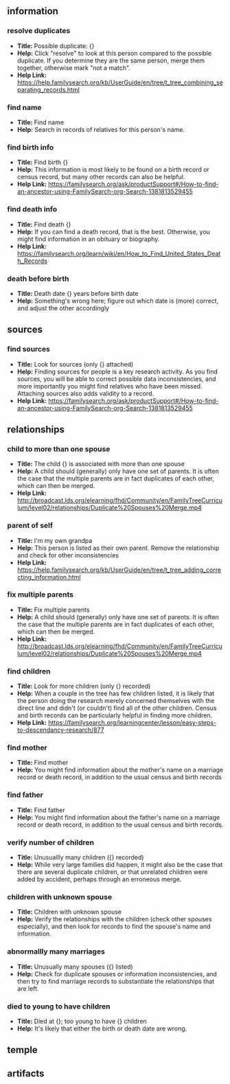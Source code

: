 
## information

### resolve duplicates

- **Title:** Possible duplicate: {}
- **Help:** Click "resolve" to look at this person compared to the possible duplicate. If you determine they are the same person, merge them together, otherwise mark "not a match".
- **Help Link:** https://help.familysearch.org/kb/UserGuide/en/tree/t_tree_combining_separating_records.html

### find name

- **Title:** Find name
- **Help:** Search in records of relatives for this person's name.

### find birth info

- **Title:** Find birth {}
- **Help:** This information is most likely to be found on a birth record or census record, but many other records can also be helpful.
- **Help Link:** https://familysearch.org/ask/productSupport#/How-to-find-an-ancestor-using-FamilySearch-org-Search-1381813529455

### find death info

- **Title:** Find death {}
- **Help:** If you can find a death record, that is the best. Otherwise, you might find information in an obituary or biography.
- **Help Link:** https://familysearch.org/learn/wiki/en/How_to_Find_United_States_Death_Records

### death before birth

- **Title:** Death date {} years before birth date
- **Help:** Something's wrong here; figure out which date is (more) correct, and adjust the other accordingly


## sources

### find sources

- **Title:** Look for sources (only {} attached)
- **Help:** Finding sources for people is a key research activity. As you find sources, you will be able to correct possible data inconsistencies, and more importantly you might find relatives who have been missed. Attaching sources also adds validity to a record.
- **Help Link:** https://familysearch.org/ask/productSupport#/How-to-find-an-ancestor-using-FamilySearch-org-Search-1381813529455


## relationships

### child to more than one spouse

- **Title:** The child {} is associated with more than one spouse
- **Help:** A child should (generally) only have one set of parents. It is often the case that the multiple parents are in fact duplicates of each other, which can then be merged.
- **Help Link:** http://broadcast.lds.org/elearning/fhd/Community/en/FamilyTreeCurriculum/level02/relationships/Duplicate%20Spouses%20Merge.mp4

### parent of self

- **Title:** I'm my own grandpa
- **Help:** This person is listed as their own parent. Remove the relationship and check for other inconsistencies
- **Help Link:** https://help.familysearch.org/kb/UserGuide/en/tree/t_tree_adding_correcting_information.html

### fix multiple parents

- **Title:** Fix multiple parents
- **Help:** A child should (generally) only have one set of parents. It is often the case that the multiple parents are in fact duplicates of each other, which can then be merged.
- **Help Link:** http://broadcast.lds.org/elearning/fhd/Community/en/FamilyTreeCurriculum/level02/relationships/Duplicate%20Spouses%20Merge.mp4

### find children

- **Title:** Look for more children (only {} recorded)
- **Help:** When a couple in the tree has few children listed, it is likely that the person doing the research merely concerned themselves with the direct line and didn't (or couldn't) find all of the other children. Census and birth records can be particularly helpful in finding more children.
- **Help Link:** https://familysearch.org/learningcenter/lesson/easy-steps-to-descendancy-research/877

### find mother

- **Title:** Find mother
- **Help:** You might find information about the mother's name on a marriage record or death record, in addition to the usual census and birth records

### find father

- **Title:** Find father
- **Help:** You might find information about the father's name on a marriage record or death record, in addition to the usual census and birth records.

### verify number of children

- **Title:** Unusuallly many children ({} recorded)
- **Help:** While very large families did happen, it might also be the case that there are several duplicate children, or that unrelated children were added by accident, perhaps through an erroneous merge.

### children with unknown spouse

- **Title:** Children with unknown spouse
- **Help:** Verify the relationships with the children (check other spouses especially), and then look for records to find the spouse's name and information.

### abnormallly many marriages

- **Title:** Unusually many spouses ({} listed)
- **Help:** Check for duplicate spouses or information inconsistencies, and then try to find marriage records to substantiate the relationships that are left.

### died to young to have children

- **Title:** Died at {}; too young to have {} children
- **Help:** It's likely that either the birth or death date are wrong.


## temple


## artifacts


